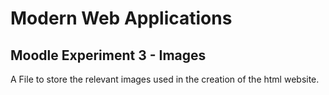 # Modern Web Applications

## Moodle Experiment 3 - Images

A File to store the relevant images used in the creation of the html website.
